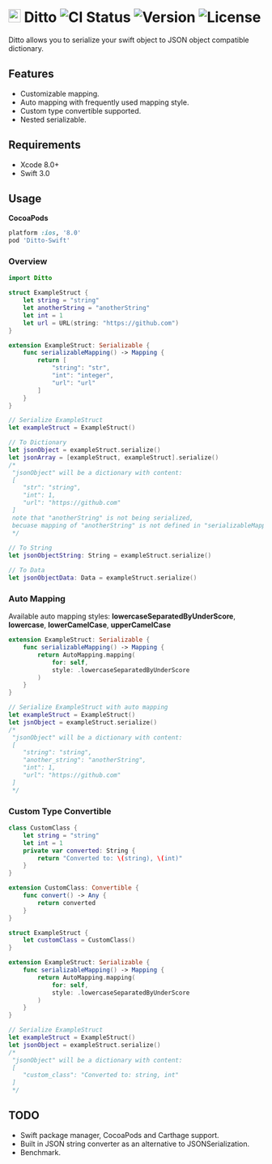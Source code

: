 # <img src="https://cloud.githubusercontent.com/assets/1491282/18335864/2b8501d6-75b5-11e6-8bf5-276fe60792b0.png" height="26" width="24"> Ditto ![CI Status](https://travis-ci.org/kevin0571/Ditto.svg?branch=master) ![Version](http://img.shields.io/cocoapods/v/Ditto-Swift.svg?style=flag) ![License](https://img.shields.io/cocoapods/l/Ditto-Swift.svg?style=flag)
Ditto allows you to serialize your swift object to JSON object compatible dictionary.

## Features
- Customizable mapping.
- Auto mapping with frequently used mapping style.
- Custom type convertible supported.
- Nested serializable.

## Requirements
- Xcode 8.0+
- Swift 3.0

## Usage

**CocoaPods**
```ruby
platform :ios, '8.0'
pod 'Ditto-Swift'
```

### Overview
```swift
import Ditto

struct ExampleStruct {
    let string = "string"
    let anotherString = "anotherString"
    let int = 1
    let url = URL(string: "https://github.com")
}

extension ExampleStruct: Serializable {
    func serializableMapping() -> Mapping {
        return [
            "string": "str",
            "int": "integer",
            "url": "url"
        ]
    }
}

// Serialize ExampleStruct
let exampleStruct = ExampleStruct()

// To Dictionary
let jsonObject = exampleStruct.serialize()
let jsonArray = [exampleStruct, exampleStruct].serialize()
/*
 "jsonObject" will be a dictionary with content:
 [
    "str": "string",
    "int": 1,
    "url": "https://github.com"
 ]
 note that "anotherString" is not being serialized,
 becuase mapping of "anotherString" is not defined in "serializableMapping".
 */
 
// To String
let jsonObjectString: String = exampleStruct.serialize()

// To Data
let jsonObjectData: Data = exampleStruct.serialize()
```

### Auto Mapping
Available auto mapping styles: **lowercaseSeparatedByUnderScore**, **lowercase**, **lowerCamelCase**, **upperCamelCase**
```swift
extension ExampleStruct: Serializable {
    func serializableMapping() -> Mapping {
        return AutoMapping.mapping(
            for: self, 
            style: .lowercaseSeparatedByUnderScore
        )
    }
}

// Serialize ExampleStruct with auto mapping
let exampleStruct = ExampleStruct()
let jsnObject = exampleStruct.serialize()
/*
 "jsonObject" will be a dictionary with content:
 [
    "string": "string",
    "another_string": "anotherString",
    "int": 1,
    "url": "https://github.com"
 ]
 */
```

### Custom Type Convertible
```swift
class CustomClass {
    let string = "string"
    let int = 1
    private var converted: String {
        return "Converted to: \(string), \(int)"
    }
}

extension CustomClass: Convertible {
    func convert() -> Any {
        return converted
    }
}

struct ExampleStruct {
    let customClass = CustomClass()
}

extension ExampleStruct: Serializable {
    func serializableMapping() -> Mapping {
        return AutoMapping.mapping(
            for: self, 
            style: .lowercaseSeparatedByUnderScore
        )
    }
}

// Serialize ExampleStruct
let exampleStruct = ExampleStruct()
let jsonObject = exampleStruct.serialize()
/*
 "jsonObject" will be a dictionary with content:
 [
    "custom_class": "Converted to: string, int"
 ]
 */
```

## TODO
- Swift package manager, CocoaPods and Carthage support.
- Built in JSON string converter as an alternative to JSONSerialization.
- Benchmark.
